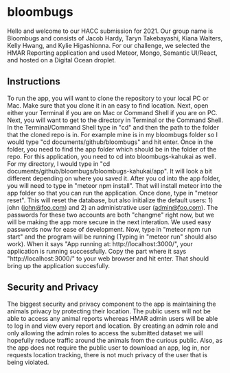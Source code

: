 # bloombugs

Hello and welcome to our HACC submission for 2021. Our group name is Bloombugs and consists of Jacob Hardy, Taryn Takebayashi, Kiana Walters, Kelly Hwang, and Kylie 
Higashionna. For our challenge, we selected the HMAR Reporting application and used Meteor, Mongo, Semantic UI/React, and hosted on a Digital Ocean droplet.

## Instructions
To run the app, you will want to clone the repository to your local PC or Mac. Make sure that you clone it in an easy to find location. Next, open either your Terminal 
if you are on Mac or Command Shell if you are on PC. Next, you will want to get to the directory in Terminal or the Command Shell. In the Terminal/Command Shell type in 
"cd" and then the path to the folder that the cloned repo is in. For example mine is in my bloombugs folder so I would type "cd documents/github/bloombugs" and hit enter.
Once in the folder, you need to find the app folder which should be in the folder of the repo. For this application, you need to cd into bloombugs-kahukai as well. For
my directory, I would type in "cd documents/github/bloombugs/bloombugs-kahukai/app". It will look a bit different depending on where you saved it. After you cd into the app
folder, you will need to type in "meteor npm install". That will install meteor into the app folder so that you can run the application. Once done, type in "meteor reset". This will reset the database, but also initialize the default users: 1) john (john@foo.com) and 2) an administrative user (admin@foo.com). The passwords for these two accounts are both "changme" right now, but we will be making the app more secure in the next interation. We used easy passwords now for ease of development. Now, type in "meteor npm run start" and the program will be running (Typing in "meteor run" should also work). When it says "App running at: http://localhost:3000/", your application is running successfully. Copy the part where it says "http://localhost:3000/"
to your web browser and hit enter. That should bring up the application succesfully. 

## Security and Privacy
The biggest security and privacy component to the app is maintaining the animals privacy by protecting their location. The public users will not be able to access any animal reports whereas HMAR admin users will be able to log in and view every report and location. By creating an admin role and only allowing the admin roles to access the submitted dataset we will hopefully reduce traffic around the animals from the curious public. Also, as the app does not require the public user to download an app, log in, nor requests location tracking, there is not much privacy of the user that is being violated.
